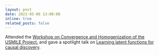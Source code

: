 ```yaml
---
layout: post
date: 2023-05-06 13:00:00
inline: true
related_posts: false
---
```


Attended the [Workshop on Convergence and Homogenization of the USMILE Project.](http://bgc-jena.mpg.de/~creimers/usmileworkshop/) and gave a spotlight talk on [Learning latent functions for causal discovery](Jena_USMILE_latent_functions_formato_USMILE.pdf). 

